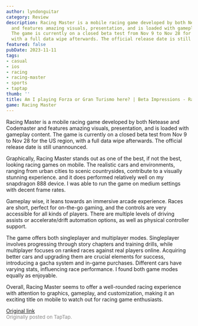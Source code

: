 ```yaml
---
author: lyndonguitar
category: Review
description: Racing Master is a mobile racing game developed by both Netease and Codemaster
  and features amazing visuals, presentation, and is loaded with gameplay content.
  The game is currently on a closed beta test from Nov 9 to Nov 28 for the US region,
  with a full data wipe afterwards. The official release date is still unannounced.
featured: false
pubDate: 2023-11-11
tags:
- casual
- ios
- racing
- racing-master
- sports
- taptap
thumb: ''
title: Am I playing Forza or Gran Turismo here? | Beta Impressions - Racing Master
game: Racing Master
---
```

Racing Master is a mobile racing game developed by both Netease and Codemaster and features amazing visuals, presentation, and is loaded with gameplay content. The game is currently on a closed beta test from Nov 9 to Nov 28 for the US region, with a full data wipe afterwards. The official release date is still unannounced.

Graphically, Racing Master stands out as one of the best, if not the best, looking racing games on mobile. The realistic cars and environments, ranging from urban cities to scenic countrysides, contribute to a visually stunning experience. and it does performed relatively well on my snapdragon 888 device. I was able to run the game on medium settings with decent frame rates.

Gameplay wise, it leans towards an immersive arcade experience. Races are short, perfect for on-the-go gaming, and the controls are very accessible for all kinds of players. There are multiple levels of driving assists or accelerate/drift automation options, as well as physical controller support.

The game offers both singleplayer and multiplayer modes. Singleplayer involves progressing through story chapters and training drills, while multiplayer focuses on ranked races against real players online. Acquiring better cars and upgrading them are crucial elements for success, introducing a gacha system and in-game purchases. Different cars have varying stats, influencing race performance. I found both game modes equally as enjoyable.

Overall, Racing Master seems to offer a well-rounded racing experience with attention to graphics, gameplay, and customization, making it an exciting title on mobile to watch out for racing game enthusiasts.

[Original link](https://www.taptap.io/post/6534383)<br><span style="font-size: 0.95em; color: #888;">Originally posted on TapTap.</span>